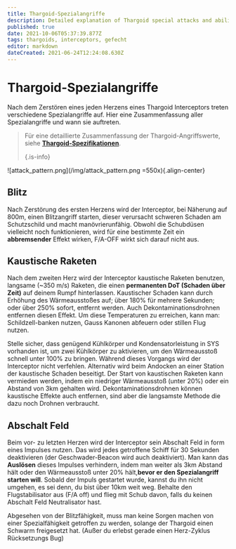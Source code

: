 ```yaml
---
title: Thargoid-Spezialangriffe
description: Detailed explanation of Thargoid special attacks and abilities
published: true
date: 2021-10-06T05:37:39.877Z
tags: thargoids, interceptors, gefecht
editor: markdown
dateCreated: 2021-06-24T12:24:08.630Z
---
```


# Thargoid-Spezialangriffe
Nach dem Zerstören eines jeden Herzens eines Thargoid Interceptors treten verschiedene Spezialangriffe auf. Hier eine Zusammenfassung aller Spezialangriffe und wann sie auftreten.

> Für eine detaillierte Zusammenfassung der Thargoid-Angriffswerte, siehe [**Thargoid-Spezifikationen**](/en/thargoid-specs). 
> 
> {.is-info}

!\[attack_pattern.png\](/img/attack_pattern.png =550x){.align-center}

## Blitz
Nach Zerstörung des ersten Herzens wird der Interceptor, bei Näherung auf 800m, einen Blitzangriff starten, dieser verursacht schweren Schaden am Schutzschild und macht manövrierunfähig. Obwohl die Schubdüsen vielleicht noch funktionieren, wird für eine bestimmte Zeit ein <strong x-id=“1“>abbremsender</strong> Effekt wirken, F/A-OFF wirkt sich darauf nicht aus.

## Kaustische Raketen
Nach dem zweiten Herz wird der Interceptor kaustische Raketen benutzen, langsame (~350 m/s) Raketen, die einen **permanenten DoT (Schaden über Zeit)** auf deinem Rumpf hinterlassen. Kaustischer Schaden kann durch Erhöhung des Wärmeausstoßes auf; über 180% für mehrere Sekunden; oder über 250% sofort, entfernt werden. Auch Dekontaminationsdrohnen entfernen diesen Effekt. Um diese Temperaturen zu erreichen, kann man: Schildzell-banken nutzen, Gauss Kanonen abfeuern oder stillen Flug nutzen.

Stelle sicher, dass genügend Kühlkörper und Kondensatorleistung in SYS vorhanden ist, um zwei Kühlkörper zu aktivieren, um den Wärmeausstoß schnell unter 100% zu bringen. Während dieses Vorgangs wird der Interceptor nicht verfehlen. Alternativ wird beim Andocken an einer Station der kaustische Schaden beseitigt. Der Start von kaustischen Raketen kann vermieden werden, indem ein niedriger Wärmeausstoß (unter 20%) oder ein Abstand von 3km gehalten wird. Dekontaminationsdrohnen können kaustische Effekte auch entfernen, sind aber die langsamste Methode die dazu noch Drohnen verbraucht.

## Abschalt Feld
Beim vor- zu letzten Herzen wird der Interceptor sein Abschalt Feld in form eines Impulses nutzen. Das wird jedes getroffene Schiff für 30 Sekunden deaktivieren (der Geschwader-Beacon wird auch deaktiviert). Man kann das **Auslösen** dieses Impulses verhindern, indem man weiter als 3km Abstand hält oder den Wärmeausstoß unter 20% hält,**bevor er den Spezialangriff starten will**. Sobald der Impuls gestartet wurde, kannst du ihn nicht umgehen, es sei denn, du bist über 10km weit weg. Behalte den Flugstabilisator aus (F/A off) und flieg mit Schub davon, falls du keinen Abschalt Feld Neutralisator hast.

Abgesehen von der Blitzfähigkeit, muss man keine Sorgen machen von einer Spezialfähigkeit getroffen zu werden, solange der Thargoid einen Schwarm freigesetzt hat. (Außer du erlebst gerade einen Herz-Zyklus Rücksetzungs Bug)